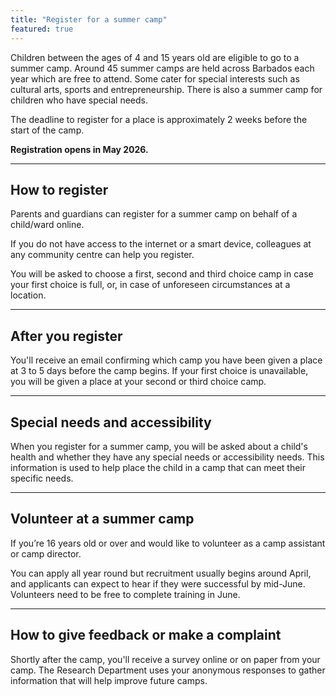 ```yaml
---
title: "Register for a summer camp"
featured: true
---
```


Children between the ages of 4 and 15 years old are eligible to go to a summer camp. Around 45 summer camps are held across Barbados each year which are free to attend. Some cater for special interests such as cultural arts, sports and entrepreneurship. There is also a summer camp for children who have special needs.

The deadline to register for a place is approximately 2 weeks before the start of the camp. 


**Registration opens in May 2026.**

---

## How to register

Parents and guardians can register for a summer camp on behalf of a child/ward online.  

If you do not have access to the internet or a smart device, colleagues at any  community centre can help you register.

You will be asked to choose a first, second and third choice camp in case your first choice is full, or, in case of unforeseen circumstances at a location.   

---

## After you register

You'll receive an email confirming which camp you have been given a place at 3 to 5 days before the camp begins. If your first choice is unavailable, you will be given a place at your second or third choice camp. 

---

## Special needs and accessibility

When you register for a summer camp, you will be asked about a child's health and whether they have any special needs or accessibility needs. This information is used to help place the child in a camp that can meet their specific needs.  

---

## Volunteer at a summer camp

If you’re 16 years old or over and would like to volunteer as a camp assistant or camp director. 

You can apply all year round but recruitment usually begins around April, and applicants can expect to hear if they were successful by mid-June. Volunteers need to be free to complete training in June. 

---

## How to give feedback or make a complaint

Shortly after the camp, you'll receive a survey online or on paper from your camp. The Research Department uses your anonymous responses to gather information that will help improve future camps.